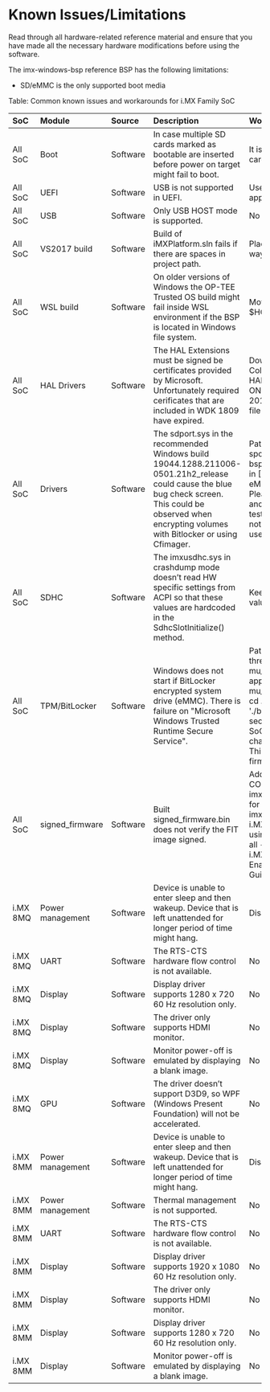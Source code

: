 ﻿Known Issues/Limitations
====

Read through all hardware-related reference material and ensure that you have made all the necessary hardware modifications before using the software.

The imx-windows-bsp reference BSP has the following limitations:
 - SD/eMMC is the only supported boot media


Table: Common known issues and workarounds for i.MX Family SoC

| SoC      | Module     | Source   | Description      | Workaround       |
|:---------|:-----------|:---------|:-----------------|:-----------------|
| All SoC  | Boot             | Software | In case multiple SD cards marked as bootable are inserted before power on target might fail to boot.                                                                                          | It is recommended to newly format the SD card using Diskpart.       |
| All SoC  | UEFI             | Software | USB is not supported in UEFI.                                                                                                                                                                 | Use on board serial port and console application in order to access UEFI menu. |
| All SoC  | USB              | Software | Only USB HOST mode is supported.                                                                                                                                                              | No workaround                                                       |
| All SoC  | VS2017 build     | Software | Build of iMXPlatform.sln fails if there are spaces in project path.                                                                                                                           | Place the imx-windows-iot directory in way its path doesn't contain spaces. |
| All SoC  | WSL build        | Software | On older versions of Windows the OP-TEE Trusted OS build might fail inside WSL environment if the BSP is located in Windows file system.                                                      | Move sources to WSL root drive (eg. $HOME).                         |
| All SoC  | HAL Drivers      | Software | The HAL Extensions must be signed be certificates provided by Microsoft. Unfortunately required cerificates that are included in WDK 1809 have expired.                                       | Download the Microsoft Kits Package from Collaborate and use the “Windows OEM HAL Extension Test Cert 2017 (TEST ONLY)” and “Windows OEM Intermediate 2017 (TEST ONLY)” found in the EWDK.iso file or contact Microsoft for help. |
| All SoC  | Drivers          | Software | The sdport.sys in the recommended Windows build 19044.1288.211006-0501.21h2_release could cause the blue bug check screen. This could be observed when encrypting volumes with Bitlocker or using Cfimager. | Patch the operating system with newer sport.sys included in bsp. When deploying bsp use `/patch_sdport` option as described in [Install Windows IOT Enterprise to eMMC]{#deploy-os-winpe} chapter. Please note that this driver is test signed and will cause blue screen in case of testsigning is disabled (`/test_signing` is not used). If testsigning is disabled do not use `/patch_sdport` and install KB5014023. |
| All SoC  | SDHC             | Software | The imxusdhc.sys in crashdump mode doesn’t read HW specific settings from ACPI so that these values are hardcoded in the SdhcSlotInitialize() method.                                         | Keep these values synchronized with values in Dsdt-Sdhc.asl ACPI table. |
| All SoC  | TPM/BitLocker    | Software | Windows does not start if BitLocker encrypted system drive (eMMC). There is failure on "Microsoft Windows Trusted Runtime Secure Service".                                                    | Patch firmware according to the following three steps. First apply patch: 'cd mu_platform_nxp/MU_BASECORE/ && git apply ../../patches/patch-mu_platform_nxp-MU_BASECORE.diff && cd ../../'. Second build firmware: './buildme64.sh -b 8M -t all -c -fw -t secured_uefi', change '8M' for another SoC. See Building ARM64 Firmware chapter in User's Guide for more details. Third deploy the firmware, see Deploy boot firmware chapter in User's Guide. |
| All SoC  | signed_firmware  | Software | Built signed_firmware.bin does not verify the FIT image signed.                                                                                                                            | Add CONFIG_IMX_HAB=y and CONFIG_FIT_SIGNATURE=y into uboot-imx/configs/imx8mq_evk_nt_uuu_defconfig for i.MX8MQ or imx8mm_evk_nt_uuu_defconfig for i.MX8MM and build signed_firmware.bin using command ./buildme64.sh -b 8M -t all -fw -t secured_uefi -t sign_images for i.MX8MQ, use -b 8Mm for i.MX8MM. See Enabling Secure Boot chapter in User's Guide. |
| i.MX 8MQ | Power management | Software | Device is unable to enter sleep and then wakeup. Device that is left unattended for longer period of time might hang.                                                                         | Disable sleep.                                                      |
| i.MX 8MQ | UART             | Software | The RTS-CTS hardware flow control is not available.                                                                                                                                           | No workaround                                                       |
| i.MX 8MQ | Display          | Software | Display driver supports 1280 x 720 60 Hz resolution only.                                                                                                                                     | No workaround                                                       |
| i.MX 8MQ | Display          | Software | The driver only supports HDMI monitor.                                                                                                                                                        | No workaround                                                       |
| i.MX 8MQ | Display          | Software | Monitor power-off is emulated by displaying a blank image.                                                                                                                                    | No workaround                                                       |
| i.MX 8MQ | GPU              | Software | The driver doesn’t support D3D9, so WPF (Windows Present Foundation) will not be accelerated.                                                                                                 | No workaround                                                       |
| i.MX 8MM | Power management | Software | Device is unable to enter sleep and then wakeup. Device that is left unattended for longer period of time might hang.                                                                         | Disable sleep.                                                      |
| i.MX 8MM | Power management | Software | Thermal management is not supported.                                                                                                                                                          | No workaround                                                       |
| i.MX 8MM | UART             | Software | The RTS-CTS hardware flow control is not available.                                                                                                                                           | No workaround                                                       |
| i.MX 8MM | Display          | Software | Display driver supports 1920 x 1080 60 Hz resolution only.                                                                                                                                    | No workaround                                                       |
| i.MX 8MM | Display          | Software | The driver only supports HDMI monitor.                                                                                                                                                        | No workaround                                                       |
| i.MX 8MM | Display          | Software | Display driver supports 1280 x 720 60 Hz resolution only.                                                                                                                                     | No workaround                                                       |
| i.MX 8MM | Display          | Software | Monitor power-off is emulated by displaying a blank image.                                                                                                                                    | No workaround                                                       |
